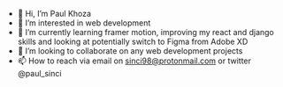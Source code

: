 - 👋 Hi, I’m Paul Khoza
- 👀 I’m interested in web development 
- 🌱 I’m currently learning framer motion, improving my react and django skills and looking at potentially switch to Figma from Adobe XD 
- 💞️ I’m looking to collaborate on any web development projects
- 📫 How to reach via email on sinci98@protonmail.com or twitter @paul_sinci

<!---
psk-98/psk-98 is a ✨ special ✨ repository because its `README.md` (this file) appears on your GitHub profile.
You can click the Preview link to take a look at your changes.
--->
